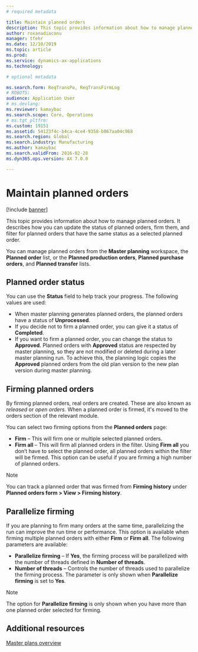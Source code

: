 ```yaml
---
# required metadata

title: Maintain planned orders
description: This topic provides information about how to manage planned orders. It describes how you can update the status of planned orders, firm them, and filter for planned orders that have the same status as a selected planned order.
author: roxanadiaconu
manager: tfehr
ms.date: 12/10/2019
ms.topic: article
ms.prod: 
ms.service: dynamics-ax-applications
ms.technology: 

# optional metadata

ms.search.form: ReqTransPo, ReqTransFirmLog
# ROBOTS: 
audience: Application User
# ms.devlang: 
ms.reviewer: kamaybac
ms.search.scope: Core, Operations
# ms.tgt_pltfrm: 
ms.custom: 19151
ms.assetid: 54123f4c-b4ca-4ce4-9358-b067aa04c968
ms.search.region: Global
ms.search.industry: Manufacturing
ms.author: kamaybac
ms.search.validFrom: 2016-02-28
ms.dyn365.ops.version: AX 7.0.0

---
```


# Maintain planned orders

[!include [banner](../includes/banner.md)]

This topic provides information about how to manage planned orders. It describes how you can update the status of planned orders, firm them, and filter for planned orders that have the same status as a selected planned order.

You can manage planned orders from the **Master planning** workspace, the **Planned order** list, or the **Planned production orders**, **Planned purchase orders**, and **Planned transfer** lists. 

## Planned order status
You can use the **Status** field to help track your progress. The following values are used:

-   When master planning generates planned orders, the planned orders have a status of **Unprocessed**.
-   If you decide not to firm a planned order, you can give it a status of **Completed**.
-   If you want to firm a planned order, you can change the status to **Approved**. Planned orders with **Approved** status are respected by master planning, so they are not modified or deleted during a later master planning run. To achieve this, the planning logic copies the **Approved** planned orders from the old plan version to the new plan version during master planning.

## Firming planned orders 
By firming planned orders, real orders are created. These are also known as *released* or *open orders*. When a planned order is firmed, it's moved to the orders section of the relevant module.

You can select two firming options from the **Planned orders** page:

-   **Firm** – This will firm one or multiple selected planned orders.
-   **Firm all** – This will firm all planned orders in the filter. Using **Firm all** you don’t have to select the planned order, all planned orders within the filter will be firmed. This option can be useful if you are firming a high number of planned orders.

> [!NOTE]
> You can track a planned order that was firmed from **Firming history** under **Planned orders form > View > Firming history**.

## Parallelize firming
If you are planning to firm many orders at the same time, parallelizing the run can improve the run time or performance. This option is available when firming multiple planned orders with either **Firm** or **Firm all**. The following parameters are available:

-   **Parallelize firming** – If **Yes**, the firming process will be parallelized with the number of threads defined in **Number of threads**.
-   **Number of threads** – Controls the number of threads used to parallelize the firming process. The parameter is only shown when **Parallelize firming** is set to **Yes**.

> [!NOTE]
> The option for **Parallelize firming** is only shown when you have more than one planned order selected for firming.

Additional resources
--------

[Master plans overview](master-plans.md)



